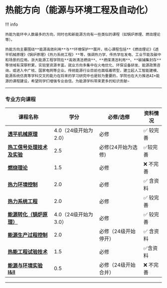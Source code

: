# 热能方向（能源与环境工程及自动化）

!!! info 

    热能为能环中人数最多的方向，同时也和新能源方向有一些类似的课程（如锅炉原理、燃烧理论等）。
    
    热能方向主要围绕**能源高效利用**与**环境保护**展开，核心课程包括**《燃烧理论》《透平机械原理》《锅炉原理》《热力系统工程》**等，强调热力学、传热学在发电、工业节能及碳中和场景的应用。浙大能源工程学院在**高效清洁燃烧**、**燃煤清洁利用**、**碳捕集封存**等领域有深厚积累，实验室资源丰富。就业方向多集中在火电优化、环保设备研发、能源政策咨询，或进入中广核、国家电网等企业。传统能源行业目前也面临着转型，建立起人工智能建模、能源系统仿真等学科交叉的能力在将来的学习研究中也是较为重要的，学院也在大力推进AI+能源的课程建设，希望同学们增强专业自信，为能源学科带来更多的知识贡献~
  
 --- 

### 专业方向课程

| 课程名称                  | 学分  | 必修/选修 | 资料情况 |
| -------                   | ----- | ---- | ------------| 
| [**透平机械原理**](./Route/透平机械原理.md)                |   4.0（24级开始为2.0）  |  必修  |   :white_check_mark: 较完善  |
| [**热工信号处理技术及实验**](./Route/热工信号处理技术及实验.md)                |   2.5  |  必修(24开始为选修)  |   :white_check_mark:较完善 |
| [**燃烧理论**](./Route/燃烧理论.md)    | 1.5  |  必修  |   :x: 不完善 | 
| [**热力环境控制**](./Route/热力环境控制.md)   | 2.0  |  必修  | :white_check_mark: 含资料   |
| [**热力系统工程**](./Route/热力系统工程.md)   | 2.0  |  必修  | :white_check_mark: 较完善  |
| [**能源转化（锅炉原理）**](./Route/能源转化（锅炉原理）.md)  |  4.0（24级开始为3.0）    |  必修 |  :white_check_mark: 较完善   |
| [**能源生产过程控制**](./Route/能源生产过程控制.md)    | 2.0  |  必修（24级开始停开）  |   :white_check_mark: 含资料 |
| [**热能工程试验技术**](./Route/热能工程试验技术.md)    | 1.5  |  必修 |  :white_check_mark:含资料 |
| [**能源与环境实验 I&II**](./Route/能源与环境实验.md)    | 0.5  |  必修（24级开始合并）   |  :x: 不完善 |

---
